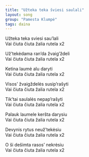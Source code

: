 ```yaml
---
title: "Užteka teka šviesi saulali"
layout: song  
group: "Pamesta Klumpė"
tags: daina  
---
```

Užteka teka sviesi sau’lali  
Vai čiuta čiuta žalia rutela x2  

Už’tekėdama ran’da žvaig’ždeli  
Vai čiuta čiuta žalia rutela x2  

Ketina laumė alu daryti  
Vai čiuta čiuta žalia rutela x2  

Visos’ žvaigždelės susip’rašyti  
Vai čiuta čiuta žalia rutela x2  

Tik’tai saulalės nepap’rašyti  
Vai čiuta čiuta žalia rutela x2  

Palauk laumele keršta darysiu  
Vai čiuta čiuta žalia rutela x2  

Devynis rytus neuž’tekėsiu  
Vai čiuta čiuta žalia rutela x2  

O ši dešimta rasos’ nekrėsiu  
Vai čiuta čiuta žalia rutela x2
